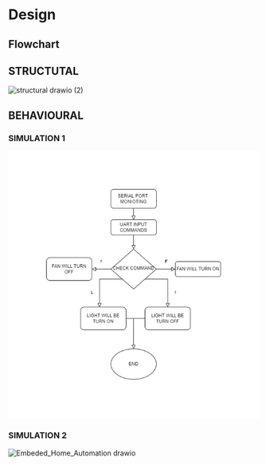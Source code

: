 # Design
## Flowchart 
## STRUCTUTAL 
![structural drawio (2)](https://user-images.githubusercontent.com/101009349/164976041-76d0c2c8-4378-4bfb-9c54-f3032ee1e918.png)
## BEHAVIOURAL
### SIMULATION 1
![flow](https://github.com/SIVAPRAKASHK3/pic/blob/master/Embeded_Home_Automation_SIMULATION_1.drawio%20(1).png)
### SIMULATION 2
![Embeded_Home_Automation drawio](https://user-images.githubusercontent.com/101009349/164973305-a84d09c9-c1f1-499a-81ca-55272186ed77.png)
